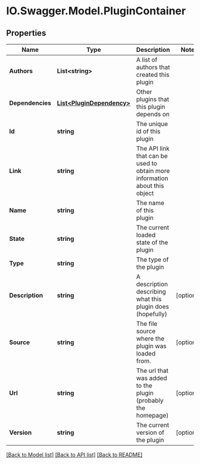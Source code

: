 # IO.Swagger.Model.PluginContainer
## Properties

Name | Type | Description | Notes
------------ | ------------- | ------------- | -------------
**Authors** | **List&lt;string&gt;** | A list of authors that created this plugin | 
**Dependencies** | [**List&lt;PluginDependency&gt;**](PluginDependency.md) | Other plugins that this plugin depends on | 
**Id** | **string** | The unique id of this plugin | 
**Link** | **string** | The API link that can be used to obtain more information about this object | 
**Name** | **string** | The name of this plugin | 
**State** | **string** | The current loaded state of the plugin | 
**Type** | **string** | The type of the plugin | 
**Description** | **string** | A description describing what this plugin does (hopefully) | [optional] 
**Source** | **string** | The file source where the plugin was loaded from. | [optional] 
**Url** | **string** | The url that was added to the plugin (probably the homepage) | [optional] 
**Version** | **string** | The current version of the plugin | [optional] 

[[Back to Model list]](../README.md#documentation-for-models) [[Back to API list]](../README.md#documentation-for-api-endpoints) [[Back to README]](../README.md)

